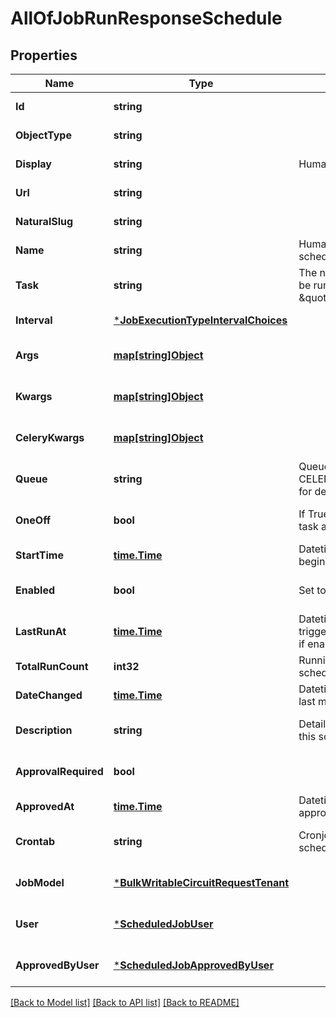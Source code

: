 # AllOfJobRunResponseSchedule

## Properties
Name | Type | Description | Notes
------------ | ------------- | ------------- | -------------
**Id** | **string** |  | [default to null]
**ObjectType** | **string** |  | [default to null]
**Display** | **string** | Human friendly display value | [default to null]
**Url** | **string** |  | [default to null]
**NaturalSlug** | **string** |  | [default to null]
**Name** | **string** | Human-readable description of this scheduled task | [default to null]
**Task** | **string** | The name of the Celery task that should be run. (Example: \&quot;proj.tasks.import_contacts\&quot;) | [default to null]
**Interval** | [***JobExecutionTypeIntervalChoices**](JobExecutionTypeIntervalChoices.md) |  | [default to null]
**Args** | [**map[string]Object**](.md) |  | [optional] [default to null]
**Kwargs** | [**map[string]Object**](.md) |  | [optional] [default to null]
**CeleryKwargs** | [**map[string]Object**](.md) |  | [optional] [default to null]
**Queue** | **string** | Queue defined in CELERY_TASK_QUEUES. Leave empty for default queuing. | [optional] [default to null]
**OneOff** | **bool** | If True, the schedule will only run the task a single time | [optional] [default to null]
**StartTime** | [**time.Time**](time.Time.md) | Datetime when the schedule should begin triggering the task to run | [default to null]
**Enabled** | **bool** | Set to False to disable the schedule | [optional] [default to null]
**LastRunAt** | [**time.Time**](time.Time.md) | Datetime that the schedule last triggered the task to run. Reset to None if enabled is set to False. | [default to null]
**TotalRunCount** | **int32** | Running count of how many times the schedule has triggered the task | [default to null]
**DateChanged** | [**time.Time**](time.Time.md) | Datetime that this scheduled job was last modified | [default to null]
**Description** | **string** | Detailed description about the details of this scheduled job | [optional] [default to null]
**ApprovalRequired** | **bool** |  | [optional] [default to null]
**ApprovedAt** | [**time.Time**](time.Time.md) | Datetime that the schedule was approved | [default to null]
**Crontab** | **string** | Cronjob syntax string for custom scheduling | [optional] [default to null]
**JobModel** | [***BulkWritableCircuitRequestTenant**](BulkWritableCircuitRequest_tenant.md) |  | [optional] [default to null]
**User** | [***ScheduledJobUser**](ScheduledJob_user.md) |  | [optional] [default to null]
**ApprovedByUser** | [***ScheduledJobApprovedByUser**](ScheduledJob_approved_by_user.md) |  | [optional] [default to null]

[[Back to Model list]](../README.md#documentation-for-models) [[Back to API list]](../README.md#documentation-for-api-endpoints) [[Back to README]](../README.md)

